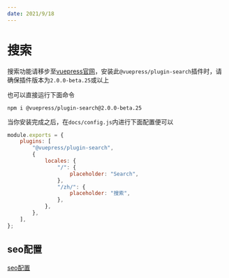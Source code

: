 ```yaml
---
date: 2021/9/18
---
```


# 搜索

搜索功能请移步至<a href="https://v2.vuepress.vuejs.org/zh/reference/plugin/search.html#issearchable">vuepress官网</a>，安装此`@vuepress/plugin-search`插件时，请确保插件版本为`2.0.0-beta.25`或以上

也可以直接运行下面命令

```shell
npm i @vuepress/plugin-search@2.0.0-beta.25
```

当你安装完成之后，在`docs/config.js`内进行下面配置便可以

```js
module.exports = {
    plugins: [
        "@vuepress/plugin-search",
        {
            locales: {
                "/": {
                    placeholder: "Search",
                },
                "/zh/": {
                    placeholder: "搜索",
                },
            },
        },
    ],
};
```



## seo配置

[seo配置](./seo.md)